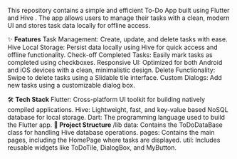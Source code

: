 This repository contains a simple and efficient To-Do App built using Flutter and Hive . The app allows users to manage their tasks with a clean, modern UI and stores task data locally for offline access.


✨ **Features**
Task Management: Create, update, and delete tasks with ease.
Hive Local Storage: Persist data locally using Hive for quick access and offline functionality.
Check-off Completed Tasks: Easily mark tasks as completed using checkboxes.
Responsive UI: Optimized for both Android and iOS devices with a clean, minimalistic design.
Delete Functionality: Swipe to delete tasks using a Slidable tile interface.
Custom Dialogs: Add new tasks using a customizable dialog box.

🛠 **Tech Stack**
Flutter: Cross-platform UI toolkit for building natively compiled applications.
Hive: Lightweight, fast, and key-value based NoSQL database for local storage.
Dart: The programming language used to build the Flutter app.
**📂 Project Structure**
/lib
data: Contains the ToDoDataBase class for handling Hive database operations.
pages: Contains the main pages, including the HomePage where tasks are displayed.
util: Includes reusable widgets like ToDoTile, DialogBox, and MyButton.
 
